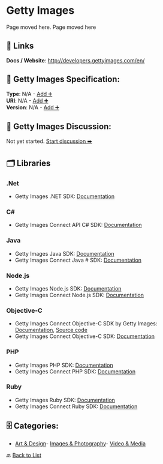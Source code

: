 # Getty Images

Page moved here.  Page moved here

##  🔗 Links
**Docs / Website**: http://developers.gettyimages.com/en/

## 🧬 Getty Images Specification:
**Type**: N/A - [Add ➕](https://github.com/apis-list/apis-list/edit/main/apis.yaml#L7683)  
**URI**: N/A - [Add ➕](https://github.com/apis-list/apis-list/edit/main/apis.yaml#L7683)  
**Version**: N/A - [Add ➕](https://github.com/apis-list/apis-list/edit/main/apis.yaml#L7683)

## 💬 Getty Images Discussion:
Not yet started. [Start discussion ➡️](https://github.com/apis-list/apis-list/discussions/new)

## 🗂️ Libraries
### .Net
- Getty Images .NET SDK: [Documentation](https://github.com/gettyimages/gettyimages-api_dotnet)
### C#
- Getty Images Connect API C# SDK: [Documentation](https://github.com/gettyimages/connect_sdk_csharp)
### Java
- Getty Images Java SDK: [Documentation](https://github.com/gettyimages/gettyimages-api_java)
- Getty Images Connect Java # SDK: [Documentation](https://github.com/gettyimages/connect_sdk_java)
### Node.js
- Getty Images Node.js SDK: [Documentation](https://github.com/gettyimages/gettyimages-api_nodejs)
- Getty Images Connect Node.js SDK: [Documentation](https://github.com/gettyimages/connect_sdk_nodejs)
### Objective-C
- Getty Images Connect Objective-C SDK by Getty Images: [Documentation](https://github.com/gettyimages/gettyimages-api_objective-c), [Source code](https://github.com/gettyimages/gettyimages-api_objective-c)
- Getty Images Connect Objective-C SDK: [Documentation](https://github.com/gettyimages/connect_sdk_objective-c)
### PHP
- Getty Images PHP SDK: [Documentation](https://github.com/gettyimages/gettyimages-api_php)
- Getty Images Connect PHP SDK: [Documentation](https://github.com/gettyimages/connect_sdk_php)
### Ruby
- Getty Images Ruby SDK: [Documentation](https://github.com/gettyimages/gettyimages-api_ruby)
- Getty Images Connect Ruby SDK: [Documentation](https://github.com/gettyimages/connect_sdk_ruby)


## 🗄️ Categories:
- [Art & Design](https://github.com/apis-list/apis-list#art--design-)- [Images & Photography](https://github.com/apis-list/apis-list#images--photography-)- [Video & Media](https://github.com/apis-list/apis-list#video--media-)

🔙  [Back to List](https://github.com/apis-list/apis-list)
